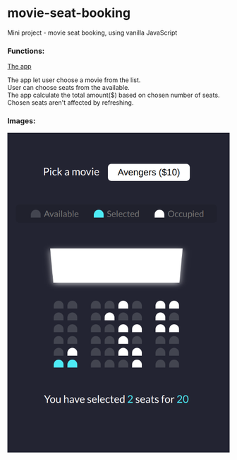# movie-seat-booking

Mini project - movie seat booking, using vanilla JavaScript

### Functions:

[The app](https://tn-space.github.io/movie-seat-booking/)

The app let user choose a movie from the list. \
User can choose seats from the available. \
The app calculate the total amount(\$) based on chosen number of seats. \
Chosen seats aren't affected by refreshing.

### Images:

<img src="./movie-seat-booking/img/app.png">
